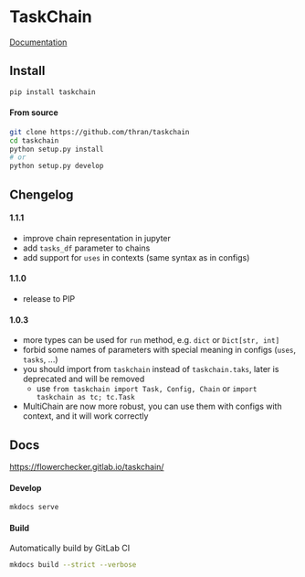 # TaskChain

[Documentation](https://flowerchecker.gitlab.io/taskchain/)

## Install

```bash
pip install taskchain
```

#### From source
```bash
git clone https://github.com/thran/taskchain
cd taskchain
python setup.py install
# or
python setup.py develop
```

## Chengelog

#### 1.1.1
- improve chain representation in jupyter
- add `tasks_df` parameter to chains
- add support for `uses` in contexts (same syntax as in configs)

#### 1.1.0
- release to PIP

#### 1.0.3
- more types can be used for `run` method, e.g. `dict` or `Dict[str, int]`
- forbid some names of parameters with special meaning in configs (`uses`, `tasks`, ...)
- you should import from `taskchain` instead of `taskchain.taks`, later is deprecated and will be removed
  - use `from taskchain import Task, Config, Chain` or `import taskchain as tc; tc.Task`
- MultiChain are now more robust, you can use them with configs with context, and it will work correctly 

## Docs
https://flowerchecker.gitlab.io/taskchain/

#### Develop
```bash
mkdocs serve
```

#### Build
Automatically build by GitLab CI
```bash
mkdocs build --strict --verbose
```
